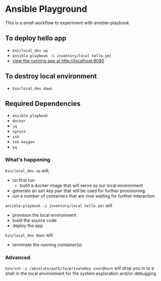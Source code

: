 # Ansible Playground
This is a small workflow to experiment with ansible-playbook

## To deploy hello app
* `bin/local_dev up`
* `ansible-playbook -i inventory/local hello.yml`
* [view the running app at http://localhost:8080](http://localhost:8080)

## To destroy local environment
* `bin/local_dev down`

## Required Dependencies
* `ansible-playbook`
* `docker`
* `jq`
* `spruce`
* `ssh`
* `ssh-keygen`
* `yq`

### What's happening
`bin/local_dev up` will,
* on first run
  * build a docker image that will serve as our local environment
* generate an ssh key pair that will be used for further provisioning
* run a number of containers that are now waiting for further interaction

`ansible-playbook -i inventory/local hello.yml` will
* provision the local environment
* build the source code
* deploy the app

`bin/local_dev down` will
* terminate the running container(s)

### Advanced
`bin/ssh -i /absolute/path/to/privateKey user@host` will drop you in to a shell in the local environment for file system exploration and/or debugging
